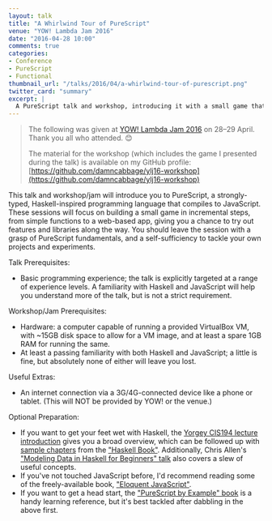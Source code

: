 ```yaml
---
layout: talk
title: "A Whirlwind Tour of PureScript"
venue: "YOW! Lambda Jam 2016"
date: "2016-04-28 10:00"
comments: true
categories:
- Conference
- PureScript
- Functional
thumbnail_url: "/talks/2016/04/a-whirlwind-tour-of-purescript.png"
twitter_card: "summary"
excerpt: |
  A PureScript talk and workshop, introducing it with a small game that we'll build piece by piece, from simple functions to a web-based app, giving you a chance to try out features and libraries along the way.
---
```


> The following was given at [YOW! Lambda Jam 2016](http://lambdajam.yowconference.com.au/) on 28–29 April. Thank you all who attended. 😊
>
> The material for the workshop (which includes the game I presented during the talk) is available on my GitHub profile: [https://github.com/damncabbage/ylj16-workshop](https://github.com/damncabbage/ylj16-workshop)

This talk and workshop/jam will introduce you to PureScript, a strongly-typed, Haskell-inspired programming language that compiles to JavaScript. These sessions will focus on building a small game in incremental steps, from simple functions to a web-based app, giving you a chance to try out features and libraries along the way. You should leave the session with a grasp of PureScript fundamentals, and a self-sufficiency to tackle your own projects and experiments.


Talk Prerequisites:

* Basic programming experience; the talk is explicitly targeted at a range of experience levels. A familiarity with Haskell and JavaScript will help you understand more of the talk, but is not a strict requirement.


Workshop/Jam Prerequisites:

* Hardware: a computer capable of running a provided VirtualBox VM, with ~15GB disk space to allow for a VM image, and at least a spare 1GB RAM for running the same.
* At least a passing familiarity with both Haskell and JavaScript; a little is fine, but absolutely none of either will leave you lost.


Useful Extras:

* An internet connection via a 3G/4G-connected device like a phone or tablet. (This will NOT be provided by YOW! or the venue.)


Optional Preparation:

* If you want to get your feet wet with Haskell, the [Yorgey CIS194 lecture introduction](http://www.seas.upenn.edu/~cis194/spring13/lectures/01-intro.html) gives you a broad overview, which can be followed up with [sample chapters](http://haskellbook.com/images/sample.pdf) from the ["Haskell Book"](http://haskellbook.com/). Additionally, Chris Allen's ["Modeling Data in Haskell for Beginners" talk](https://www.youtube.com/watch?v=p-NBJm0kIYU) also covers a slew of useful concepts.
* If you've not touched JavaScript before, I'd recommend reading some of the freely-available book, ["Eloquent JavaScript"](http://eloquentjavascript.net/).
* If you want to get a head start, the ["PureScript by Example" book](https://leanpub.com/purescript/read) is a handy learning reference, but it's best tackled after dabbling in the above first.
